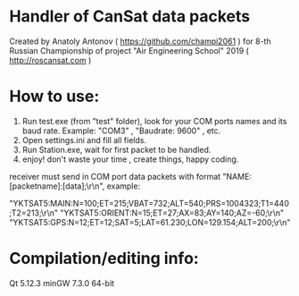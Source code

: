 # Handler of CanSat data packets
Created by Anatoly Antonov ( https://github.com/champi2061 ) for 8-th Russian Championship of project "Air Engineering School" 2019 ( http://roscansat.com )

# How to use:
1) Run test.exe (from "test" folder), look for your COM ports names and its baud rate. Example: "COM3" , "Baudrate: 9600" , etc.
2) Open settings.ini and fill all fields.
3) Run Station.exe, wait for first packet to be handled.
4) enjoy! don't waste your time , create things, happy coding.

receiver must send in COM port data packets with format "NAME:[packetname]:[data];\r\n", example:

"YKTSAT5:MAIN:N=100;ET=215;VBAT=732;ALT=540;PRS=1004323;T1=440;T2=213;\r\n"
"YKTSAT5:ORIENT:N=15;ET=27;AX=83;AY=140;AZ=-60;\r\n"
"YKTSAT5:GPS:N=12;ET=12;SAT=5;LAT=61.230;LON=129.154;ALT=200;\r\n"

# Compilation/editing info:
Qt 5.12.3
minGW 7.3.0 64-bit

